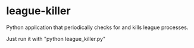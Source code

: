 # league-killer
Python application that periodically checks for and kills league processes.

Just run it with "python league_killer.py"
